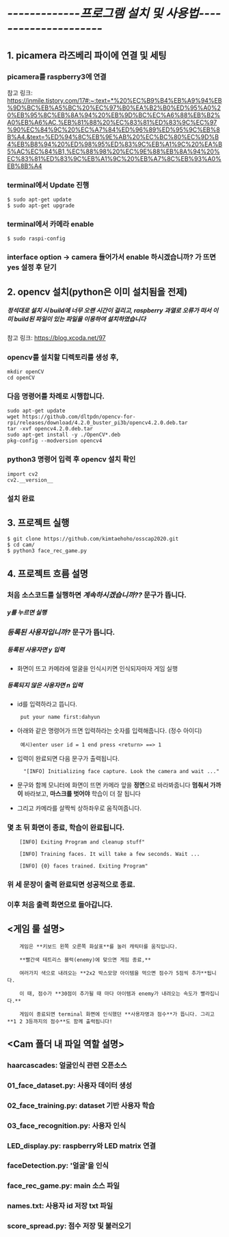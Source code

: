 # ***-------------프로그램 설치 및 사용법---------------------***

## **1. picamera 라즈베리 파이에 연결 및 세팅**

### picamera를 raspberry3에 연결

참고 링크: https://inmile.tistory.com/17#:~:text=*%20%EC%B9%B4%EB%A9%94%EB%9D%BC%EB%A5%BC%20%EC%97%B0%EA%B2%B0%ED%95%A0%20%EB%95%8C%EB%8A%94%20%EB%9D%BC%EC%A6%88%EB%B2%A0%EB%A6%AC,%EB%81%88%20%EC%83%81%ED%83%9C%EC%97%90%EC%84%9C%20%EC%A7%84%ED%96%89%ED%95%9C%EB%8B%A4.&text=%ED%94%8C%EB%9E%AB%20%EC%BC%80%EC%9D%B4%EB%B8%94%20%ED%98%95%ED%83%9C%EB%A1%9C%20%EA%B5%AC%EC%84%B1,%EC%88%98%20%EC%9E%88%EB%8A%94%20%EC%83%81%ED%83%9C%EB%A1%9C%20%EB%A7%8C%EB%93%A0%EB%8B%A4

### terminal에서 Update 진행

    $ sudo apt-get update
    $ sudo apt-get upgrade

### terminal에서 카메라 enable

    $ sudo raspi-config

### interface option -> camera 들어가서 enable 하시겠습니까? 가 뜨면 yes 설정 후 닫기

## **2. opencv 설치(python은 이미 설치됨을 전제)**

##### *정석대로 설치 시 build에 너무 오랜 시간이 걸리고, raspberry 과열로 오류가 떠서 이미 build된 파일이 있는 파일을 이용하여 설치하였습니다*

참고 링크:
https://blog.xcoda.net/97

### opencv를 설치할 디렉토리를 생성 후,

    mkdir openCV
    cd openCV

### 다음 명령어를 차례로 시행합니다.

    sudo apt-get update
    wget https://github.com/dltpdn/opencv-for-rpi/releases/download/4.2.0_buster_pi3b/opencv4.2.0.deb.tar
    tar -xvf opencv4.2.0.deb.tar
    sudo apt-get install -y ./OpenCV*.deb
    pkg-config --modversion opencv4

### python3 명령어 입력 후 opencv 설치 확인

    import cv2
    cv2.__version__

### 설치 완료

## **3. 프로젝트 실행**

    $ git clone https://github.com/kimtaehoho/osscap2020.git
    $ cd cam/
    $ python3 face_rec_game.py

## **4. 프로젝트 흐름 설명**

### 처음 소스코드를 실행하면 *계속하시겠습니까??* 문구가 뜹니다.

##### y를 누르면 실행

### *등록된 사용자입니까?* 문구가 뜹니다.

##### 등록된 사용자면 y 입력

 - 화면이 뜨고 카메라에 얼굴을 인식시키면 인식되자마자 게임 실행

#####  등록되지 않은 사용자면 n 입력

-  id를 입력하라고 뜹니다.

        put your name first:dahyun
        
-  아래와 같은 명령어가 뜨면 입력하라는 숫자를 입력해줍니다. (정수 아이디)

        예시)enter user id = 1 end press <return> ==> 1
        
- 입력이 완료되면 다음 문구가 출력됩니다.

        "[INFO] Initializing face capture. Look the camera and wait ..."

- 문구와 함께 모니터에 화면이 뜨면 카메라 앞을 **정면**으로 바라봐줍니다 **멈춰서 가까이** 바라보고, **마스크를 벗어야** 학습이 더 잘 됩니다 

- 그리고 카메라를 살짝씩 상하좌우로 움직여줍니다. 

### 몇 초 뒤 화면이 종료, 학습이 완료됩니다.
  
        [INFO] Exiting Program and cleanup stuff"

        [INFO] Training faces. It will take a few seconds. Wait ...

        [INFO] {0} faces trained. Exiting Program"

### 위 세 문장이 출력 완료되면 성공적으로 종료.

### 이후 처음 출력 화면으로 돌아갑니다.

## <게임 룰 설명>

        게임은 **키보드 왼쪽 오른쪽 화살표**를 눌러 캐릭터를 움직입니다.

        **빨간색 테트리스 블럭(enemy)에 맞으면 게임 종료,**

        여러가지 색으로 내려오는 **2x2 박스모양 아이템을 먹으면 점수가 5점씩 추가**됩니다.

        이 때, 점수가 **30점이 추가될 때 마다 아이템과 enemy가 내려오는 속도가 빨라집니다.**

        게임이 종료되면 terminal 화면에 인식했던 **사용자명과 점수**가 뜹니다. 그리고 **1 2 3등까지의 점수**도 함께 출력됩니다!

## <Cam 폴더 내 파일 역할 설명>

### haarcascades: 얼굴인식 관련 오픈소스
### 01_face_dataset.py: 사용자 데이터 생성
### 02_face_training.py: dataset 기반 사용자 학습
### 03_face_recognition.py: 사용자 인식
### LED_display.py: raspberry와 LED matrix 연결 
### faceDetection.py: '얼굴'을 인식
### face_rec_game.py: main 소스 파일
### names.txt: 사용자 id 저장 txt 파일
### score_spread.py: 점수 저장 및 불러오기
